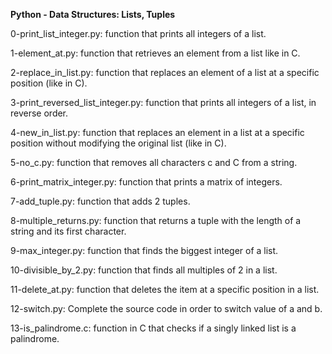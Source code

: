 **Python - Data Structures: Lists, Tuples**

0-print_list_integer.py: function that prints all integers of a list.

1-element_at.py: function that retrieves an element from a list like in C.

2-replace_in_list.py: function that replaces an element of a list at a specific position (like in C).

3-print_reversed_list_integer.py: function that prints all integers of a list, in reverse order.

4-new_in_list.py: function that replaces an element in a list at a specific position without modifying the original list (like in C).

5-no_c.py: function that removes all characters c and C from a string.

6-print_matrix_integer.py: function that prints a matrix of integers.

7-add_tuple.py: function that adds 2 tuples.

8-multiple_returns.py: function that returns a tuple with the length of a string and its first character.

9-max_integer.py: function that finds the biggest integer of a list.

10-divisible_by_2.py: function that finds all multiples of 2 in a list.

11-delete_at.py: function that deletes the item at a specific position in a list.

12-switch.py: Complete the source code in order to switch value of a and b.

13-is_palindrome.c: function in C that checks if a singly linked list is a palindrome.